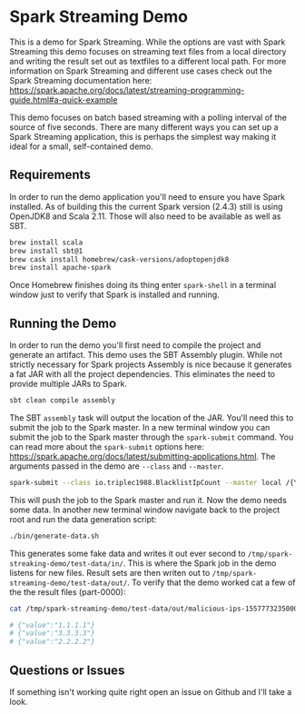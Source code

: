 # Spark Streaming Demo

This is a demo for Spark Streaming. While the options are vast with Spark Streaming this demo focuses on streaming text files from a local directory and writing the result set out as textfiles to a different local path. For more information on Spark Streaming and different use cases check out the Spark Streaming documentation here: https://spark.apache.org/docs/latest/streaming-programming-guide.html#a-quick-example

This demo focuses on batch based streaming with a polling interval of the source of five seconds. There are many different ways you can set up a Spark Streaming application, this is perhaps the simplest way making it ideal for a small, self-contained demo.

## Requirements

In order to run the demo application you'll need to ensure you have Spark installed. As of building this the current Spark version (2.4.3) still is using OpenJDK8 and Scala 2.11. Those will also need to be available as well as SBT.

```bash
brew install scala
brew install sbt@1
brew cask install homebrew/cask-versions/adoptopenjdk8
brew install apache-spark
```

Once Homebrew finishes doing its thing enter `spark-shell` in a terminal window just to verify that Spark is installed and running.

## Running the Demo

In order to run the demo you'll first need to compile the project and generate an artifact. This demo uses the SBT Assembly plugin. While not strictly necessary for Spark projects Assembly is nice because it generates a fat JAR with all the project dependencies. This eliminates the need to provide multiple JARs to Spark.

```bash
sbt clean compile assembly
```

The SBT `assembly` task will output the location of the JAR. You'll need this to submit the job to the Spark master. In a new terminal window you can submit the job to the Spark master through the `spark-submit` command. You can read more about the `spark-submit` options here: https://spark.apache.org/docs/latest/submitting-applications.html. The arguments passed in the demo are `--class` and `--master`.

```bash
spark-submit --class io.triplec1988.BlacklistIpCount --master local /{YOUR_PATH_TO}/spark-streaming-demo/target/scala-2.11/spark-streaming-demo-assembly-0.1.0-SNAPSHOT.jar
``` 

This will push the job to the Spark master and run it. Now the demo needs some data. In another new terminal window navigate back to the project root and run the data generation script:

```bash
./bin/generate-data.sh 
```

This generates some fake data and writes it out ever second to `/tmp/spark-streaking-demo/test-data/in/`. This is where the Spark job in the demo listens for new files. Result sets are then writen out to `/tmp/spark-streaming-demo/test-data/out/`. To verify that the demo worked cat a few of the the result files (part-0000):

```bash
cat /tmp/spark-streaming-demo/test-data/out/malicious-ips-1557773235000/part-00000

# {"value":"1.1.1.1"}
# {"value":"3.3.3.3"}
# {"value":"2.2.2.2"}
```

## Questions or Issues

If something isn't working quite right open an issue on Github and I'll take a look.